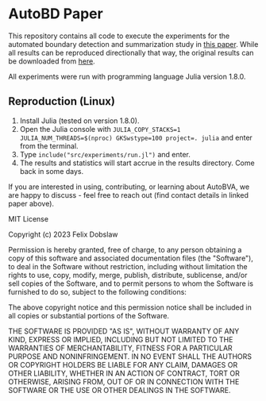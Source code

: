 AutoBD Paper
============

This repository contains all code to execute the experiments for the automated boundary detection and summarization study in [this paper](https://arxiv.org/abs/2207.09065). While all results can be reproduced directionally that way, the original results can be downloaded from [here](https://1drv.ms/u/s!AuZALvfcrtYImfl4oKtCgYPFpFCp6g?e=UTdnEV).

All experiments were run with programming language Julia version 1.8.0.

Reproduction (Linux)
---
1. Install Julia (tested on version 1.8.0).
2. Open the Julia console with ```JULIA_COPY_STACKS=1 JULIA_NUM_THREADS=$(nproc) GKSwstype=100 project=. julia``` and enter from the terminal.
3. Type ```include("src/experiments/run.jl")``` and enter.
4. The results and statistics will start accrue in the results directory. Come back in some days.

If you are interested in using, contributing, or learning about AutoBVA, we are happy to discuss - feel free to reach out (find contact details in linked paper above).

MIT License

Copyright (c) 2023 Felix Dobslaw

Permission is hereby granted, free of charge, to any person obtaining a copy
of this software and associated documentation files (the "Software"), to deal
in the Software without restriction, including without limitation the rights
to use, copy, modify, merge, publish, distribute, sublicense, and/or sell
copies of the Software, and to permit persons to whom the Software is
furnished to do so, subject to the following conditions:

The above copyright notice and this permission notice shall be included in all
copies or substantial portions of the Software.

THE SOFTWARE IS PROVIDED "AS IS", WITHOUT WARRANTY OF ANY KIND, EXPRESS OR
IMPLIED, INCLUDING BUT NOT LIMITED TO THE WARRANTIES OF MERCHANTABILITY,
FITNESS FOR A PARTICULAR PURPOSE AND NONINFRINGEMENT. IN NO EVENT SHALL THE
AUTHORS OR COPYRIGHT HOLDERS BE LIABLE FOR ANY CLAIM, DAMAGES OR OTHER
LIABILITY, WHETHER IN AN ACTION OF CONTRACT, TORT OR OTHERWISE, ARISING FROM,
OUT OF OR IN CONNECTION WITH THE SOFTWARE OR THE USE OR OTHER DEALINGS IN THE
SOFTWARE.
